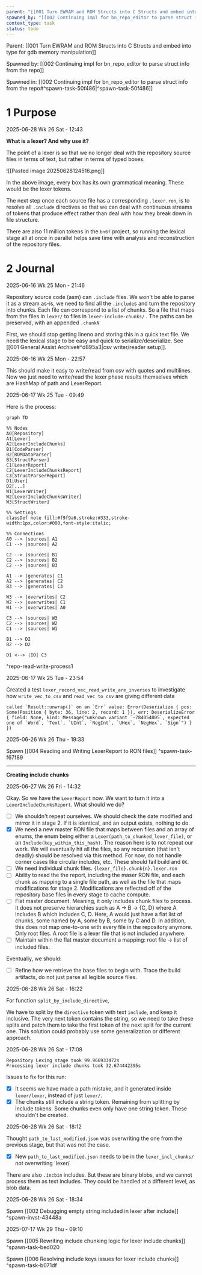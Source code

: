 ```yaml
---
parent: "[[001 Turn EWRAM and ROM Structs into C Structs and embed into type for gdb memory manipulation]]"
spawned_by: "[[002 Continuing impl for bn_repo_editor to parse struct info from the repo]]"
context_type: task
status: todo
---
```


Parent: [[001 Turn EWRAM and ROM Structs into C Structs and embed into type for gdb memory manipulation]]

Spawned by: [[002 Continuing impl for bn_repo_editor to parse struct info from the repo]] 

Spawned in: [[002 Continuing impl for bn_repo_editor to parse struct info from the repo#^spawn-task-50f486|^spawn-task-50f486]]

# 1 Purpose

2025-06-28 Wk 26 Sat - 12:43

**What is a lexer? And why use it?**

The point of a lexer is so that we no longer deal with the repository source files in terms of text, but rather in terms of typed boxes.

![[Pasted image 20250628124516.png]]

In the above image, every box has its own grammatical meaning. These would be the lexer tokens.

The next step once each source file has a corresponding `.lexer.ron`, is to resolve all `.include` directives so that we can deal with continuous streams of tokens that produce effect rather than deal with how they break down in file structure.

There are also 11 million tokens in the `bn6f` project, so running the lexical stage all at once in parallel helps save time with analysis and reconstruction of the repository files.

# 2 Journal

2025-06-16 Wk 25 Mon - 21:46

Repository source code (asm) can `.include` files. We won't be able to parse it as a stream as-is, we need to find all the `.include`s and turn the repository into chunks. Each file can correspond to a list of chunks. So a file that maps from the files in `lexer/` to files in `lexer-include-chunks/` . The paths can be preserved, with an appended `.chunkN` 

First, we should stop getting lineno and storing this in a quick text file. We need the lexical stage to be easy and quick to serialize/deserialize. See [[001 General Assist Archive#^d895a3|csv writer/reader setup]].

2025-06-16 Wk 25 Mon - 22:57

This should make it easy to write/read from csv with quotes and multilines. Now we just need to write/read the lexer phase results themselves which are HashMap of path and LexerReport. 

2025-06-17 Wk 25 Tue - 09:49

Here is the process:

```mermaid
graph TD

%% Nodes
A0[Repository]
A1[Lexer]
A2[LexerIncludeChunks]
B1[CodeParser]
B2[ROMDataParser]
B3[StructParser]
C1[LexerReport]
C2[LexerIncludeChunksReport]
C3[StructParserReport]
D1[User]
D2[...]
W1[LexerWriter]
W2[LexerIncludeChunksWriter]
W3[StructWriter]

%% Settings
classDef note fill:#f9f9a6,stroke:#333,stroke-width:1px,color:#000,font-style:italic;

%% Connections
A0 --> |sources| A1
C1 --> |sources| A2

C2 --> |sources| B1
C2 --> |sources| B2
C2 --> |sources| B3

A1 --> |generates| C1
A2 --> |generates| C2
B3 --> |generates| C3

W3 --> |overwrites| C2
W2 --> |overwrites| C1
W1 --> |overwrites| A0

C3 --> |sources| W3
C2 --> |sources| W2
C1 --> |sources| W1

B1 --> D2
B2 --> D2

D1 <--> |IO| C3
```
^repo-read-write-process1


2025-06-17 Wk 25 Tue - 23:54

Created a test `lexer_record_vec_read_write_are_inverses` to investigate how `write_vec_to_csv` and `read_vec_to_csv` are giving different data

```
called `Result::unwrap()` on an `Err` value: Error(Deserialize { pos: Some(Position { byte: 36, line: 2, record: 1 }), err: DeserializeError { field: None, kind: Message("unknown variant `-784054805`, expected one of `Word`, `Text`, `UInt`, `NegInt`, `UHex`, `NegHex`, `Sign`") } })
```

2025-06-26 Wk 26 Thu - 19:33

Spawn [[004 Reading and Writing LexerReport to RON files]] ^spawn-task-f67f89

--- 

**Creating include chunks**

2025-06-27 Wk 26 Fri - 14:32

Okay. So we have the `LexerReport` now. We want to turn it into a `LexerIncludeChunksReport`. What should we do?

- [ ] We shouldn't repeat ourselves. We should check the date modified and mirror it in stage 2. If it is identical, and an output exists, nothing to do.
- [x] We need a new master RON file that maps between files and an array of enums, the enum being either a `Lexer(path_to_chunked_lexer_file)`, or an `Include(key_within_this_hash)`.  The reason here is to not repeat our work. We will eventually hit all the files, so any recursion (that isn't deadly) should be resolved via this method. For now, do not handle corner cases like circular includes, etc. These should fail build and `OK`. 
- [ ] We need individual chunk files. `{lexer_file}.chunk{n}.lexer.ron` 
- [ ] Ability to read the the report, including the maser RON file, and each chunk as mapping to a single file path, as well as the file that maps modifications for stage 2. Modifications are reflected off of the repository base files in every stage to cache compute.
- [ ] Flat master document. Meaning, it only includes chunk files to process.  It does not preserve hierarchies such as A -> B -> {C, D} where A includes B which includes C, D. Here, A would just have a flat list of chunks, some named by A, some by B, some by C and D. In addition, this does not map one-to-one with every file in the repository anymore. Only root files. A root file is a lexer file that is not included anywhere. 
- [ ] Maintain within the flat master document a mapping: root file -> list of included files. 

Eventually, we should:
- [ ] Refine how we retrieve the base files to begin with. Trace the build artifacts, do not just parse all legible source files.

2025-06-28 Wk 26 Sat - 16:22

For function `split_by_include_directive`, 

We have to split by the `directive` token with text `include`, and keep it inclusive. The very next token contains the string, so we need to take these splits and patch them to take the first token of the next split for the current one. This solution could probably use some generalization or different approach.

2025-06-28 Wk 26 Sat - 17:08

```
Repository Lexing stage took 99.966933472s
Processing lexer include chunks took 32.674442395s
```

Issues to fix for this run:
- [x]  It seems we have made a path mistake, and it generated inside `lexer/lexer`, instead of just `lexer/`.
- [x] The chunks still include a string token. Remaining from splitting by include tokens. Some chunks even only have one string token. These shouldn't be created.

2025-06-28 Wk 26 Sat - 18:12

Thought `path_to_last_modified.json` was overwriting the one from the previous stage, but that was not the case.

- [x] New `path_to_last_modified.json` needs to be in the `lexer_incl_chunks/` not overwriting `lexer/.

There are also `.incbin` includes. But these are binary blobs, and we cannot process them as text includes.  They could be handled at a different level, as blob data.

2025-06-28 Wk 26 Sat - 18:34

Spawn [[002 Debugging empty string included in lexer after include]] ^spawn-invst-43448a

2025-07-17 Wk 29 Thu - 09:10

Spawn [[005 Rewriting include chunking logic for lexer include chunks]] ^spawn-task-bed020

Spawn [[006 Resolving include keys issues for lexer include chunks]] ^spawn-task-b071df
